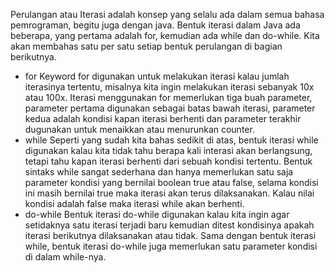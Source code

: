 Perulangan atau Iterasi adalah konsep yang selalu ada dalam semua bahasa pemrograman,
begitu juga dengan java. Bentuk iterasi dalam Java ada beberapa, yang pertama adalah for,
kemudian ada while dan do-while. Kita akan membahas satu per satu setiap bentuk perulangan
di bagian berikutnya.

- for
  Keyword for digunakan untuk melakukan iterasi kalau jumlah iterasinya tertentu, misalnya kita
  ingin melakukan iterasi sebanyak 10x atau 100x. Iterasi menggunakan for memerlukan tiga
  buah parameter, parameter pertama digunakan sebagai batas bawah iterasi, parameter kedua
  adalah kondisi kapan iterasi berhenti dan parameter terakhir dugunakan untuk menaikkan
  atau menurunkan counter.
- while
  Seperti yang sudah kita bahas sedikit di atas, bentuk iterasi while digunakan kalau kita tidak tahu
  berapa kali interasi akan berlangsung, tetapi tahu kapan iterasi berhenti dari sebuah kondisi
  tertentu. Bentuk sintaks while sangat sederhana dan hanya memerlukan satu saja parameter
  kondisi yang bernilai boolean true atau false, selama kondisi ini masih bernilai true maka iterasi
  akan terus dilaksanakan. Kalau nilai kondisi adalah false maka iterasi while akan berhenti.
- do-while
  Bentuk iterasi do-while digunakan kalau kita ingin agar setidaknya satu iterasi terjadi baru
  kemudian ditest kondisinya apakah iterasi berikutnya dilaksanakan atau tidak. Sama dengan
  bentuk iterasi while, bentuk iterasi do-while juga memerlukan satu parameter kondisi di dalam
  while-nya.
